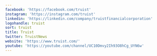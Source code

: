 ```yaml
---
facebook: 'https://facebook.com/truist'
instagram: 'https://instagram.com/truist'
linkedin: 'https://linkedin.com/company/truistfinancialcorporation'
logohandle: truist
sort: truist
title: Truist
twitter: TruistNews
website: 'https://www.truist.com/'
youtube: 'https://youtube.com/channel/UC10Dmvy2Ih93O8hCg_UYN6w'
---
```

